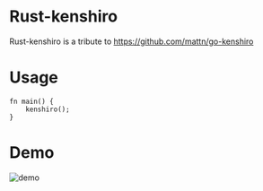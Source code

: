 # Rust-kenshiro

Rust-kenshiro is a tribute to https://github.com/mattn/go-kenshiro


# Usage
```
fn main() {
    kenshiro();
}
```

# Demo
![demo](https://raw.github.com/wiki/speed1313/rust-kenshiro/images/movie.gif)

